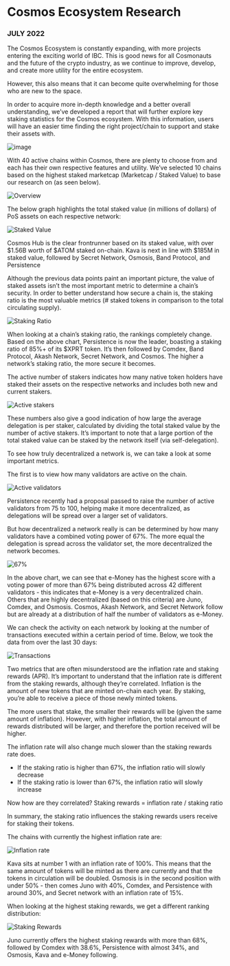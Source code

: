 # Cosmos Ecosystem Research

### JULY 2022

The Cosmos Ecosystem is constantly expanding, with more projects entering the exciting world of IBC. This is good news for all Cosmonauts and the future of the crypto industry, as we continue to improve, develop, and create more utility for the entire ecosystem. 

However, this also means that it can become quite overwhelming for those who are new to the space. 

In order to acquire more in-depth knowledge and a better overall understanding, we’ve developed a report that will further explore key staking statistics for the Cosmos ecosystem. With this information, users will have an easier time finding the right project/chain to support and stake their assets with.

![image](https://user-images.githubusercontent.com/95366163/180196792-ee16189b-c66b-4875-85f4-ab80b4103c06.png)

With 40 active chains within Cosmos, there are plenty to choose from and each has their own respective features and utility. We’ve selected 10 chains based on the highest staked marketcap (Marketcap / Staked Value) to base our research on (as seen below).

![Overview](https://user-images.githubusercontent.com/95366163/180195218-61a64217-f12a-45ed-8732-84338aa9d9d3.png)

The below graph highlights the total staked value (in millions of dollars) of PoS assets on each respective network:

![Staked Value](https://user-images.githubusercontent.com/95366163/180195354-6fe9e2e8-4014-42de-a71b-0dc1b28fd7f9.png)

Cosmos Hub is the clear frontrunner based on its staked value, with over $1.56B worth of $ATOM staked on-chain. Kava is next in line with $185M in staked value, followed by Secret Network, Osmosis, Band Protocol, and Persistence

Although the previous data points paint an important picture, the value of staked assets isn’t the most important metric to determine a chain’s security. In order to better understand how secure a chain is, the staking ratio is the most valuable metrics (# staked tokens in comparison to the total circulating supply).

![Staking Ratio](https://user-images.githubusercontent.com/95366163/180195449-35cb5d05-47ff-4d1f-bd2a-373804e9741b.png)

When looking at a chain’s staking ratio, the rankings completely change. Based on the above chart, Persistence is now the leader, boasting a staking ratio of 85%+ of its $XPRT token. It’s then followed by Comdex, Band Protocol, Akash Network, Secret Network, and Cosmos. The higher a network’s staking ratio, the more secure it becomes.

The active number of stakers indicates how many native token holders have staked their assets on the respective networks and includes both new and current stakers.

![Active stakers](https://user-images.githubusercontent.com/95366163/180195509-d92661a1-f066-4280-bf3c-b359e5b21d75.png)

These numbers also give a good indication of how large the average delegation is per staker, calculated by dividing the total staked value by the number of active stakers. It’s important to note that a large portion of the total staked value can be staked by the network itself (via self-delegation).

To see how truly decentralized a network is, we can take a look at some important metrics.

The first is to view how many validators are active on the chain.

![Active validators](https://user-images.githubusercontent.com/95366163/180195770-0e47580e-0203-4656-86df-827713b0bfa5.png)

Persistence recently had a proposal passed to raise the number of active validators from 75 to 100, helping make it more decentralized, as delegations will be spread over a larger set of validators.

But how decentralized a network really is can be determined by how many validators have a combined voting power of 67%. The more equal the delegation is spread across the validator set, the more decentralized the network becomes.

![67%](https://user-images.githubusercontent.com/95366163/180195962-956d4162-3bf1-4fca-bc8e-1588c6a62972.png)

In the above chart, we can see that e-Money has the highest score with a voting power of more than 67% being distributed across 42 different validators - this indicates that e-Money is a very decentralized chain. Others that are highly decentralized (based on this criteria) are Juno, Comdex, and Osmosis. Cosmos, Akash Network, and Secret Network follow but are already at a distribution of half the number of validators as e-Money.

We can check the activity on each network by looking at the number of transactions executed within a certain period of time. Below, we took the data from over the last 30 days:

![Transactions](https://user-images.githubusercontent.com/95366163/180196020-cff7387b-b77a-4ec0-b1a2-f4fc8679fea4.png)

Two metrics that are often misunderstood are the inflation rate and staking rewards (APR). It’s important to understand that the inflation rate is different from the staking rewards, although they’re correlated. Inflation is the amount of new tokens that are minted on-chain each year. By staking, you’re able to receive a piece of those newly minted tokens.

The more users that stake, the smaller their rewards will be (given the same amount of inflation). However, with higher inflation, the total amount of rewards distributed will be larger, and therefore the portion received will be higher.

The inflation rate will also change much slower than the staking rewards rate does.

- If the staking ratio is higher than 67%, the inflation ratio will slowly decrease
- If the staking ratio is lower than 67%, the inflation ratio will slowly increase

Now how are they correlated? Staking rewards = inflation rate / staking ratio

In summary, the staking ratio influences the staking rewards users receive for staking their tokens.

The chains with currently the highest inflation rate are:

![Inflation rate](https://user-images.githubusercontent.com/95366163/180196063-a41d5dc1-05ab-4916-840d-324b5f9821c1.png)

Kava sits at number 1 with an inflation rate of 100%. This means that the same amount of tokens will be minted as there are currently and that the tokens in circulation will be doubled. Osmosis is in the second position with under 50% - then comes Juno with 40%, Comdex, and Persistence with around 30%, and Secret network with an inflation rate of 15%.

When looking at the highest staking rewards, we get a different ranking distribution:

![Staking Rewards](https://user-images.githubusercontent.com/95366163/180196103-e76d6e8f-67d8-4c71-a3b0-f3e328d14aaa.png)

Juno currently offers the highest staking rewards with more than 68%, followed by Comdex with 38.6%, Persistence with almost 34%, and Osmosis, Kava and e-Money following.
